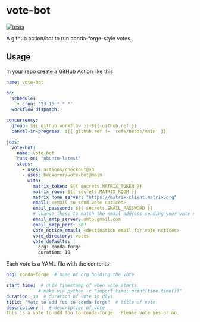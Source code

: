 # vote-bot
[![tests](https://github.com/beckermr/vote-bot/actions/workflows/test.yaml/badge.svg)](https://github.com/beckermr/vote-bot/actions/workflows/test.yaml)

A github action/bot to run conda-forge-style votes.

## Usage

In your repo create a GitHub Action like this

```yaml
name: vote-bot

on:
  schedule:
    - cron: '23 15 * * *'
  workflow_dispatch:

concurrency:
  group: ${{ github.workflow }}-${{ github.ref }}
  cancel-in-progress: ${{ github.ref != 'refs/heads/main' }}

jobs:
  vote-bot:
    name: vote-bot
    runs-on: "ubuntu-latest"
    steps:
      - uses: actions/checkout@v3
      - uses: beckermr/vote-bot@main
        with:
          matrix_token: ${{ secrets.MATRIX_TOKEN }}
          matrix_room: ${{ secrets.MATRIX_ROOM }}
          matrix_home_server: "https://matrix-client.matrix.org"
          email: <email to send vote notices>
          email_password: ${{ secrets.EMAIL_PASSWORD }}
          # change these to match the email address sending your vote notices
          email_smtp_server: smtp.gmail.com
          email_smtp_port: 587
          vote_notice_email: <destination email for vote notices>
          vote_directory: votes
          vote_defaults: |
            org: conda-forge
            duration: 10
```

Each vote is a YAML file with the contents:

```yaml
org: conda-forge  # name of org holding the vote

start_time:  # unix timestamp of when vote starts
            # make via python -c "import time; print(time.time())"
duration: 10  # duration of vote in days
title: "Vote to add foo to conda-forge"  # title of vote
description: |  # description of vote
This is a vote to add foo to conda-forge.  Please vote yes or no.
```
